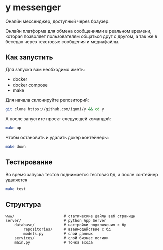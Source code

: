 # y messenger

Оналйн мессенджер, доступный через браузер.

Онлайн платформа для обмена сообщениями в реальном времени, которая позволяет пользователям общаться друг с другом, а так же в беседах через текстовые сообщения и медиафайлы.


## Как запустить

Для запуска вам необходимо иметь:
- docker
- docker compose
- make

Для начала склонируйте репозиторий:

```bash
git clone https://github.com/iqumi/y && cd y
```

А после запустите проект следующей командой:

```bash
make up
```

Чтобы остановить и удалить докер контейнеры:

```bash
make down
```


## Тестирование

Во время запуска тестов поднимается тестовая бд, а после контейнер удаляется

```bash
make test
```


## Структура

```
www/                      # статические файлы веб страницы
server/                   # python App Server
    database/             # настройки подключения к бд
        repositories/     # взаимодействие с бд
        models.py         # слой данных
    services/             # слой бизнес логики
    main.py               # точка входа
```
